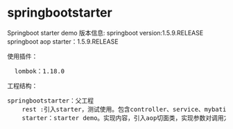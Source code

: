 # springbootstarter
Springboot starter demo
版本信息:
  springboot version:1.5.9.RELEASE
  springboot aop starter：1.5.9.RELEASE
 
使用插件：<br/>
<pre>  lombok：1.18.0</pre>

工程结构：<br/>
<pre>springbootstarter：父工程
    rest :引入starter，测试使用。包含controller、service、mybatis等信息
    starter：starter demo。实现内容，引入aop切面类，实现参数对调用方的aop切入
</pre>
